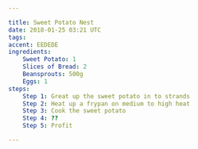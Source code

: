 ```yaml
---

title: Sweet Potato Nest
date: 2018-01-25 03:21 UTC
tags: 
accent: EEDEDE
ingredients:
    Sweet Potato: 1
    Slices of Bread: 2
    Beansprouts: 500g
    Eggs: 1
steps:
    Step 1: Great up the sweet potato in to strands
    Step 2: Heat up a frypan on medium to high heat
    Step 3: Cook the sweet potato
    Step 4: ??
    Step 5: Profit

---
```



